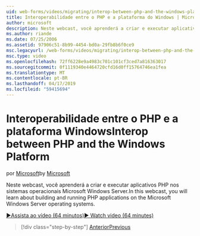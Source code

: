 ```yaml
---
uid: web-forms/videos/migrating/interop-between-php-and-the-windows-platform
title: Interoperabilidade entre o PHP e a plataforma do Windows | Microsoft Docs
author: microsoft
description: Neste webcast, você aprenderá a criar e executar aplicativos PHP nos sistemas operacionais Microsoft Windows Server.
ms.author: riande
ms.date: 07/25/2006
ms.assetid: 97906c51-8b99-4454-bd0a-29fb8b6f0ce9
msc.legacyurl: /web-forms/videos/migrating/interop-between-php-and-the-windows-platform
msc.type: video
ms.openlocfilehash: 72ff6228e9a4983c701c101cf3ced7a816363017
ms.sourcegitcommit: 0f1119340e4464720cfd16d0ff15764746ea1fea
ms.translationtype: MT
ms.contentlocale: pt-BR
ms.lasthandoff: 04/17/2019
ms.locfileid: "59415694"
---
```

# <a name="interop-between-php-and-the-windows-platform"></a><span data-ttu-id="11d53-103">Interoperabilidade entre o PHP e a plataforma Windows</span><span class="sxs-lookup"><span data-stu-id="11d53-103">Interop between PHP and the Windows Platform</span></span>

<span data-ttu-id="11d53-104">por [Microsoft](https://github.com/microsoft)</span><span class="sxs-lookup"><span data-stu-id="11d53-104">by [Microsoft](https://github.com/microsoft)</span></span>

<span data-ttu-id="11d53-105">Neste webcast, você aprenderá a criar e executar aplicativos PHP nos sistemas operacionais Microsoft Windows Server.</span><span class="sxs-lookup"><span data-stu-id="11d53-105">In this webcast, you will learn about building and running PHP applications on the Microsoft Windows Server operating systems.</span></span>

[<span data-ttu-id="11d53-106">&#9654;Assista ao vídeo (64 minutos)</span><span class="sxs-lookup"><span data-stu-id="11d53-106">&#9654; Watch video (64 minutes)</span></span>](https://channel9.msdn.com/Blogs/ASP-NET-Site-Videos/interop-between-php-and-the-windows-platform)

> [!div class="step-by-step"]
> [<span data-ttu-id="11d53-107">Anterior</span><span class="sxs-lookup"><span data-stu-id="11d53-107">Previous</span></span>](introduction-to-aspnet-for-coldfusion-developers-building-an-aspnet-application.md)
